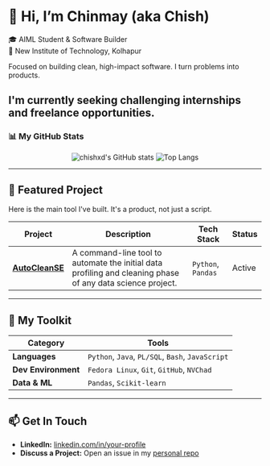 # 👋 Hi, I’m Chinmay (aka Chish)

🎓 AIML Student & Software Builder  
📍 New Institute of Technology, Kolhapur

Focused on building clean, high-impact software. I turn problems into products.

I'm currently seeking challenging internships and freelance opportunities.
---

### 📊 My GitHub Stats
<p align="center">
  <img src="https://github-readme-stats.vercel.app/api?username=chishxd&show_icons=true&theme=radical&rank_icon=github" alt="chishxd's GitHub stats" />
  <img src="https://github-readme-stats.vercel.app/api/top-langs/?username=chishxd&layout=compact&theme=radical&exclude_repo=diploma-notes" alt="Top Langs" />
</p>

---

## 🚀 Featured Project

Here is the main tool I've built. It's a product, not just a script.

| Project | Description | Tech Stack | Status |
|---|---|---|---|
| **[AutoCleanSE](https://github.com/chishxd/AutoCleanSE)** | A command-line tool to automate the initial data profiling and cleaning phase of any data science project. | `Python`, `Pandas` | Active |

---

## 🧰 My Toolkit

| Category | Tools |
|---|---|
| **Languages** | `Python`, `Java`, `PL/SQL`, `Bash`, `JavaScript` |
| **Dev Environment** | `Fedora Linux`, `Git`, `GitHub`, `NVChad` |
| **Data & ML** | `Pandas`, `Scikit-learn` |

---

## 📫 Get In Touch

- **LinkedIn:** [linkedin.com/in/your-profile](https://linkedin.com/in/chinmay-shet)
- **Discuss a Project:** Open an issue in my [personal repo](https://github.com/chishxd/chishxd/issues)
